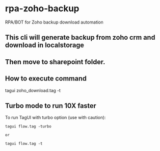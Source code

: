# rpa-zoho-backup

RPA/BOT for Zoho backup download automation

## This cli will generate backup from zoho crm and download in localstorage

## Then move to sharepoint folder.

## How to execute command

tagui zoho_download.tag -t

## Turbo mode to run 10X faster

To run TagUI with turbo option (use with caution):

```
tagui flow.tag -turbo

or

tagui flow.tag -t
```
